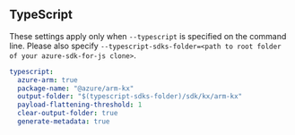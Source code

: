 ## TypeScript

These settings apply only when `--typescript` is specified on the command line.
Please also specify `--typescript-sdks-folder=<path to root folder of your azure-sdk-for-js clone>`.

``` yaml $(typescript)
typescript:
  azure-arm: true
  package-name: "@azure/arm-kx"
  output-folder: "$(typescript-sdks-folder)/sdk/kx/arm-kx"
  payload-flattening-threshold: 1
  clear-output-folder: true
  generate-metadata: true
```
